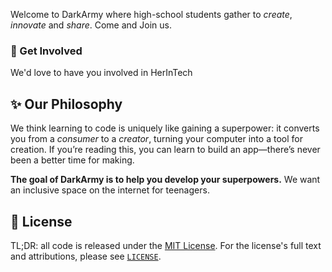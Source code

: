 
Welcome to DarkArmy where high-school students gather to *create*, _innovate_   and _share_. Come and Join us.


### 🌈 Get Involved

We'd love to have you involved in HerInTech

## ✨ Our Philosophy

We think learning to code is uniquely like gaining a superpower: it converts you from a _consumer_ to a _creator_, turning your computer into a tool for creation. If you’re reading this, you can learn to build an app—there’s never been a better time for making.

**The goal of DarkArmy is to help you develop your superpowers.** We want an inclusive space on the internet for teenagers.



## 📜 License

TL;DR: all code is released under the [MIT License](MIT_LICENSE). For the license's full text and attributions, please see [`LICENSE`](LICENSE).






